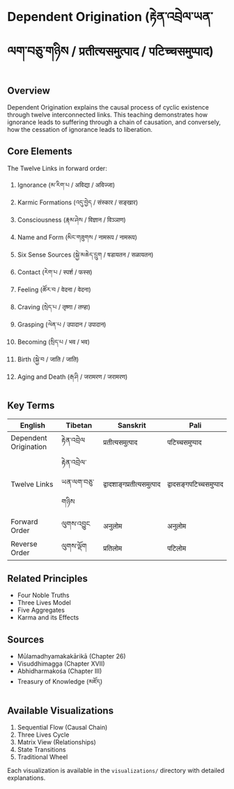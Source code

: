 # Dependent Origination (རྟེན་འབྲེལ་ཡན་ལག་བཅུ་གཉིས / प्रतीत्यसमुत्पाद / पटिच्चसमुप्पाद)

## Overview
Dependent Origination explains the causal process of cyclic existence through twelve interconnected links. This teaching demonstrates how ignorance leads to suffering through a chain of causation, and conversely, how the cessation of ignorance leads to liberation.

## Core Elements
The Twelve Links in forward order:

1. Ignorance (མ་རིག་པ / अविद्या / अविज्जा)
2. Karmic Formations (འདུ་བྱེད / संस्कार / सङ्खार)
3. Consciousness (རྣམ་ཤེས / विज्ञान / विञ्ञाण)
4. Name and Form (མིང་གཟུགས / नामरूप / नामरूप)
5. Six Sense Sources (སྐྱེ་མཆེད་དྲུག / षडायतन / सळायतन)
6. Contact (རེག་པ / स्पर्श / फस्स)
7. Feeling (ཚོར་བ / वेदना / वेदना)
8. Craving (སྲེད་པ / तृष्णा / तण्हा)
9. Grasping (ལེན་པ / उपादान / उपादान)
10. Becoming (སྲིད་པ / भव / भव)
11. Birth (སྐྱེ་བ / जाति / जाति)
12. Aging and Death (རྒ་ཤི / जरामरण / जरामरण)

## Key Terms
| English | Tibetan | Sanskrit | Pali |
|---------|----------|-----------|----------|
| Dependent Origination | རྟེན་འབྲེལ | प्रतीत्यसमुत्पाद | पटिच्चसमुप्पाद |
| Twelve Links | རྟེན་འབྲེལ་ཡན་ལག་བཅུ་གཉིས | द्वादशाङ्गप्रतीत्यसमुत्पाद | द्वादसङ्गपटिच्चसमुप्पाद |
| Forward Order | ལུགས་འབྱུང | अनुलोम | अनुलोम |
| Reverse Order | ལུགས་ལྡོག | प्रतिलोम | पटिलोम |

## Related Principles
- Four Noble Truths
- Three Lives Model
- Five Aggregates
- Karma and its Effects

## Sources
- Mūlamadhyamakakārikā (Chapter 26)
- Visuddhimagga (Chapter XVII)
- Abhidharmakośa (Chapter III)
- Treasury of Knowledge (མཛོད)

## Available Visualizations
1. Sequential Flow (Causal Chain)
2. Three Lives Cycle
3. Matrix View (Relationships)
4. State Transitions
5. Traditional Wheel

Each visualization is available in the `visualizations/` directory with detailed explanations.